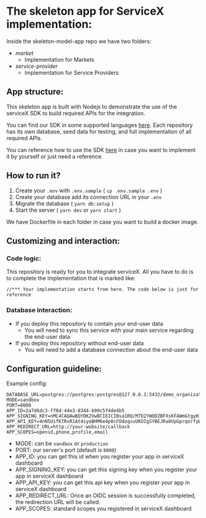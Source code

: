 # The skeleton app for ServiceX implementation:

Inside the skeleton-model-app repo we have two folders:

- _market_
  - Implementation for Markets
- _service-provider_
  - Implementation for Service Providers

## App structure:

This skeleton app is built with Nodejs to demonstrate the use of the serviceX SDK to build required APIs for the integration.

You can find our SDK in some supported languages [here](https://github.com/credify-pte-ltd). Each repository has its own database, seed data for testing, and full implementation of all required APIs.

You can reference how to use the SDK [here](https://developers.credify.one/) in case you want to implement it by yourself or just need a reference.

## How to run it?

1. Create your `.env` with `.env.sample` ( `cp .env.sample .env` )
2. Create your database add its connection URL in your `.env`
3. Migrate the database ( `yarn db:setup` )
4. Start the server ( `yarn dev` or `yarn start` )

We have Dockerfile in each folder in case you want to build a docker image.

## Customizing and interaction:

### Code logic:

This repository is ready for you to integrate serviceX. All you have to do is to complete the implementation that is marked like:

`//*** Your implementation starts from here. The code below is just for reference`

### Database interaction:

- If you deploy this repository to contain your end-user data
  - You will need to sync this service with your main service regarding the end-user data
- If you deploy this repository without end-user data
  - You will need to add a database connection about the end-user data

## Configuration guideline:

Example config:

```
DATABASE_URL=postgres://postgres:postgres@127.0.0.1:5432/demo_organizations
MODE=sandbox
PORT=8000
APP_ID=2a7d6dc3-ff0d-44e3-8344-b99c5f4de4b5
APP_SIGNING_KEY=nMC4CAQAwBQYDK2VwBCIEICIBsa1RQ/M7D2YWODZBFXsKFAWmGtgyHidAPCJEQnL2
APP_API_KEY=4nN5UifKTRxR1At4syeBHM6e4p0cFOdoqsuUKOIgSYBEJRa8UpGprqorfyWFgdVk
APP_REDIRECT_URL=http://your-website/callback
APP_SCOPES=openid,phone,profile,email
```

- MODE: can be `sandbox` or `production`
- PORT: our server's port (default is `8000`)
- APP_ID: you can get this id when you register your app in serviceX dashboard
- APP_SIGNING_KEY: you can get this signing key when you register your app in serviceX dashboard
- APP_API_KEY: you can get this api key when you register your app in serviceX dashboard
- APP_REDIRECT_URL: Once an OIDC session is successfully completed, the redirection URL will be called.
- APP_SCOPES: standard scopes you registered in serviceX dashboard
